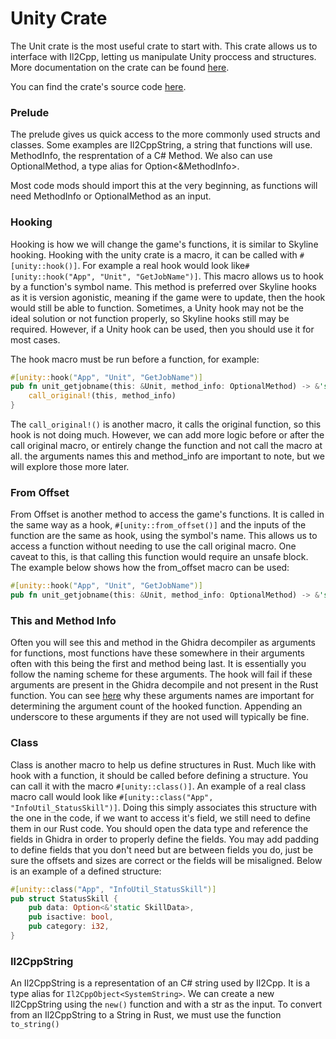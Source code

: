 # Unity Crate

The Unit crate is the most useful crate to start with. This crate allows us to interface with Il2Cpp, letting us manipulate Unity proccess and structures. More documentation on the crate can be found [here](https://divinedragonfanclub.github.io/unity/unity/index.html).

 You can find the crate's source code [here](https://github.com/DivineDragonFanClub/unity).

### Prelude

The prelude gives us quick access to the more commonly used structs and classes. Some examples are Il2CppString, a string that functions will use. MethodInfo, the resprentation of a C# Method. We also can use OptionalMethod, a type alias for Option<&MethodInfo>.

Most code mods should import this at the very beginning, as functions will need MethodInfo or OptionalMethod as an input.

### Hooking

Hooking is how we will change the game's functions, it is similar to Skyline hooking. Hooking with the unity crate is a macro, it can be called with `#[unity::hook()]`. For example a real hook would look like`#[unity::hook("App", "Unit", "GetJobName")]`. This macro allows us to hook by a function's symbol name. This method is preferred over Skyline hooks as it is version agonistic, meaning if the game were to update, then the hook would still be able to function. Sometimes, a Unity hook may not be the ideal solution or not function properly, so Skyline hooks still may be required. However, if a Unity hook can be used, then you should use it for most cases.

The hook macro must be run before a function, for example:

```rs
#[unity::hook("App", "Unit", "GetJobName")]
pub fn unit_getjobname(this: &Unit, method_info: OptionalMethod) -> &'static Il2CppString {
    call_original!(this, method_info)
}
```

The `call_original!()` is another macro, it calls the original function, so this hook is not doing much. However, we can add more logic before or after the call original macro, or entirely change the function and not call the macro at all. the arguments names this and method_info are important to note, but we will explore those more later.

### From Offset

From Offset is another method to access the game's functions. It is called in the same way as a hook, `#[unity::from_offset()]` and the inputs of the function are the same as hook, using the symbol's name. This allows us to access a function without needing to use the call original macro. One caveat to this, is that calling this function would require an unsafe block. The example below shows how the from_offset macro can be used:

```rs
#[unity::hook("App", "Unit", "GetJobName")]
pub fn unit_getjobname(this: &Unit, method_info: OptionalMethod) -> &'static Il2CppString;
```

### This and Method Info

Often you will see this and method in the Ghidra decompiler as arguments for functions, most functions have these somewhere in their arguments often with this being the first and method being last. It is essentially you follow the naming scheme for these arguments. The hook will fail if these arguments are present in the Ghidra decompile and not present in the Rust function. You can see [here](https://github.com/DivineDragonFanClub/unity/blob/bfa366f25c7c4450a5acf98098ff4ec570d27dc7/unity-macro/src/scan.rs#L54) why these arguments names are important for determining the argument count of the hooked function. Appending an underscore to these arguments if they are not used will typically be fine.

### Class

Class is another macro to help us define structures in Rust. Much like with hook with a function, it should be called before defining a structure. You can call it with the macro `#[unity::class()]`. An example of a real class macro call would look like `#[unity::class("App", "InfoUtil_StatusSkill")]`. Doing this simply associates this structure with the one in the code, if we want to access it's field, we still need to define them in our Rust code. You should open the data type and reference the fields in Ghidra in order to properly define the fields. You may add padding to define fields that you don't need but are between fields you do, just be sure the offsets and sizes are correct or the fields will be misaligned. Below is an example of a defined structure:

```rs
#[unity::class("App", "InfoUtil_StatusSkill")]
pub struct StatusSkill {
    pub data: Option<&'static SkillData>,
    pub isactive: bool,
    pub category: i32,
}
```

### Il2CppString

An Il2CppString is a representation of an C# string used by Il2Cpp. It is a type alias for `Il2CppObject<SystemString>`. We can create a new Il2CppString using the `new()` function and with a str as the input. To convert from an Il2CppString to a String in Rust, we must use the function `to_string()`